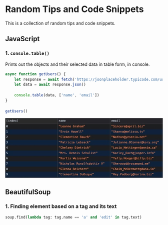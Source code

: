 # Random Tips and Code Snippets
This is a collection of random tips and code snippets.

## JavaScript
### 1. `console.table()`
Prints out the objects and their selected data in table form, in console.
```js
async function getUsers() {
    let response = await fetch('https://jsonplaceholder.typicode.com/users')
    let data = await response.json()
    
    console.table(data, ['name', 'email'])
}

getUsers()
```
![console-table](./images/console-table.jpg)

## BeautifulSoup

### 1. Finding element based on a tag and its text
```python
soup.find(lambda tag: tag.name == 'a' and 'edit' in tag.text) 
```